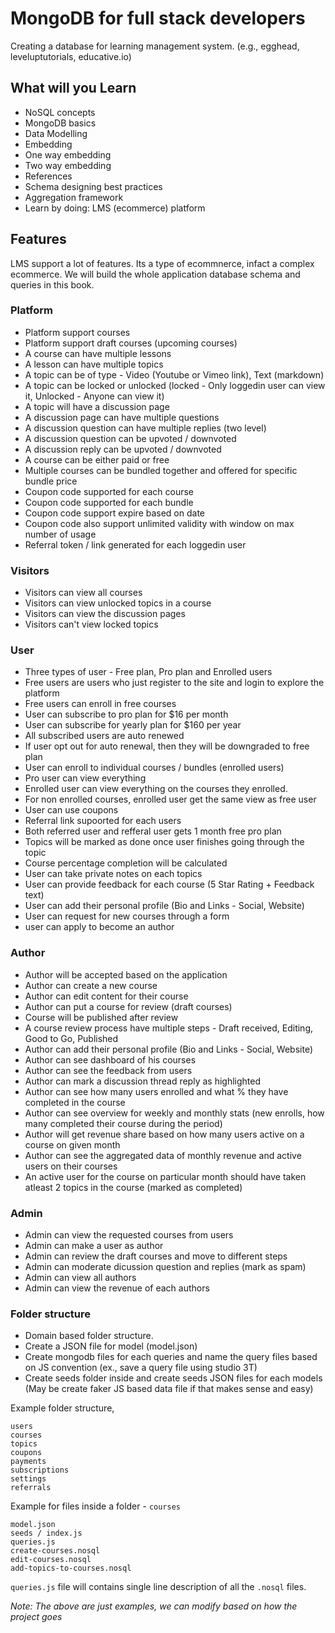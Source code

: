 # MongoDB for full stack developers

Creating a database for learning management system. (e.g., egghead, leveluptutorials, educative.io)

## What will you Learn

- NoSQL concepts
- MongoDB basics
- Data Modelling
- Embedding
- One way embedding
- Two way embedding
- References
- Schema designing best practices
- Aggregation framework
- Learn by doing: LMS (ecommerce) platform

## Features

LMS support a lot of features. Its a type of ecommnerce, infact a complex ecommerce. We will build the whole application database schema and queries in this book.

### Platform

- Platform support courses
- Platform support draft courses (upcoming courses)
- A course can have multiple lessons
- A lesson can have multiple topics
- A topic can be of type - Video (Youtube or Vimeo link), Text (markdown)
- A topic can be locked or unlocked (locked - Only loggedin user can view it, Unlocked - Anyone can view it)
- A topic will have a discussion page
- A discussion page can have multiple questions
- A discussion question can have multiple replies (two level)
- A discussion question can be upvoted / downvoted
- A discussion reply can be upvoted / downvoted
- A course can be either paid or free
- Multiple courses can be bundled together and offered for specific bundle price
- Coupon code supported for each course
- Coupon code supported for each bundle
- Coupon code support expire based on date
- Coupon code also support unlimited validity with window on max number of usage
- Referral token / link generated for each loggedin user

### Visitors

- Visitors can view all courses
- Visitors can view unlocked topics in a course
- Visitors can view the discussion pages
- Visitors can't view locked topics

### User

- Three types of user - Free plan, Pro plan and Enrolled users
- Free users are users who just register to the site and login to explore the platform
- Free users can enroll in free courses
- User can subscribe to pro plan for $16 per month
- User can subscribe for yearly plan for $160 per year
- All subscribed users are auto renewed
- If user opt out for auto renewal, then they will be downgraded to free plan
- User can enroll to individual courses / bundles (enrolled users)
- Pro user can view everything
- Enrolled user can view everything on the courses they enrolled. 
- For non enrolled courses, enrolled user get the same view as free user
- User can use coupons
- Referral link supoorted for each users
- Both referred user and refferal user gets 1 month free pro plan
- Topics will be marked as done once user finishes going through the topic
- Course percentage completion will be calculated
- User can take private notes on each topics
- User can provide feedback for each course (5 Star Rating + Feedback text)
- User can add their personal profile (Bio and Links - Social, Website)
- User can request for new courses through a form
- user can apply to become an author

### Author

- Author will be accepted based on the application
- Author can create a new course
- Author can edit content for their course
- Author can put a course for review (draft courses)
- Course will be published after review
- A course review process have multiple steps - Draft received, Editing, Good to Go, Published
- Author can add their personal profile (Bio and Links - Social, Website)
- Author can see dashboard of his courses
- Author can see the feedback from users
- Author can mark a discussion thread reply as highlighted
- Author can see how many users enrolled and what % they have completed in the course
- Author can see overview for weekly and monthly stats (new enrolls, how many completed their course during the period)
- Author will get revenue share based on how many users active on a course on given month
- Author can see the aggregated data of monthly revenue and active users on their courses
- An active user for the course on particular month should have taken atleast 2 topics in the course (marked as completed)

### Admin

- Admin can view the requested courses from users
- Admin can make a user as author
- Admin can review the draft courses and move to different steps
- Admin can moderate dicussion question and replies (mark as spam)
- Admin can view all authors
- Admin can view the revenue of each authors

### Folder structure

- Domain based folder structure. 
- Create a JSON file for model (model.json) 
- Create mongodb files for each queries and name the query files based on JS convention (ex., save a query file using studio 3T)
- Create seeds folder inside and create seeds JSON files for each models (May be create faker JS based data file if that makes sense and easy)

Example folder structure,

```
users 
courses
topics
coupons
payments
subscriptions
settings
referrals
```

Example for files inside a folder - `courses`

```
model.json
seeds / index.js
queries.js
create-courses.nosql
edit-courses.nosql
add-topics-to-courses.nosql
```

`queries.js` file will contains single line description of all the `.nosql` files.

_Note: The above are just examples, we can modify based on how the project goes_

